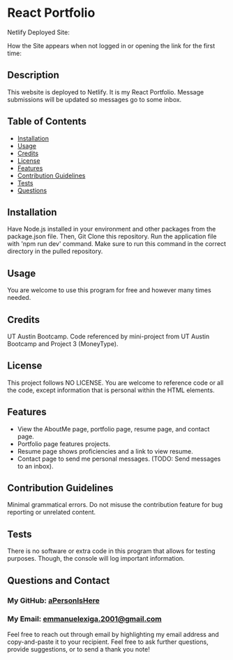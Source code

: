 # React Portfolio

Netlify Deployed Site: 

How the Site appears when not logged in or opening the link for the first time:

## Description
        
This website is deployed to Netlify. It is my React Portfolio. Message submissions will be updated so messages go to some inbox.

## Table of Contents
- [Installation](#installation)
- [Usage](#usage)
- [Credits](#credits)
- [License](#license)
- [Features](#features)
- [Contribution Guidelines](#contribution-guidelines)
- [Tests](#tests)
- [Questions](#questions-and-contact)
        
## Installation
        
Have Node.js installed in your environment and other packages from the package.json file. Then, Git Clone this repository. Run the application file with 'npm run dev' command. Make sure to run this command in the correct directory in the pulled repository.
        
## Usage
        
You are welcome to use this program for free and however many times needed.
        
## Credits

UT Austin Bootcamp. Code referenced by mini-project from UT Austin Bootcamp and Project 3 (MoneyType).

## License
        
This project follows NO LICENSE. You are welcome to reference code or all the code, except information that is personal within the HTML elements.
        
## Features

- View the AboutMe page, portfolio page, resume page, and contact page.
- Portfolio page features projects.
- Resume page shows proficiencies and a link to view resume.
- Contact page to send me personal messages. (TODO: Send messages to an inbox).

## Contribution Guidelines

Minimal grammatical errors. Do not misuse the contribution feature for bug reporting or unrelated content.

## Tests

There is no software or extra code in this program that allows for testing purposes. Though, the console will log important information.

## Questions and Contact

### My GitHub: [aPersonIsHere](https://www.github.com/aPersonIsHere)

### My Email: emmanuelexiga.2001@gmail.com

Feel free to reach out through email by highlighting my email address and copy-and-paste it to your recipient. 
Feel free to ask further questions, provide suggestions, or to send a thank you note!

        
